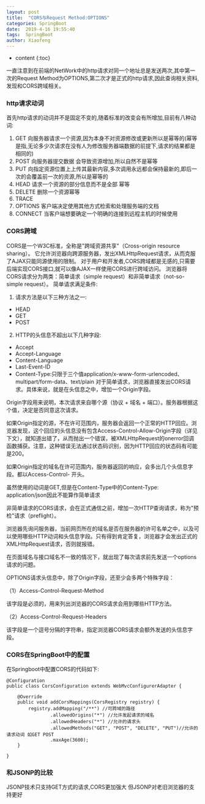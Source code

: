 ```yaml
---
layout: post
title:  "CORS与Request Method:OPTIONS"
categories: SpringBoot
date:  2019-4-16 19:55:40
tags:  SpringBoot  
author: Xiaofeng
---
```


* content
{:toc}


一直注意到在前端的NetWork中的http请求对同一个地址总是发送两次,其中第一次的Request Method为OPTIONS,第二次才是正式的http请求,因此查询相关资料,发现和CORS跨域相关。

### http请求动词
首先http请求的动词并不是固定不变的,随着标准的改变会有所增加,目前有八种动词:
1. GET 向服务器请求一个资源,因为本身不对资源修改或更新所以是幂等的(幂等是指,无论多少次请求在没有人为修改服务器端数据的前提下,请求的结果都是相同的)
2. POST 向服务器提交数据 会导致资源增加,所以自然不是幂等
3. PUT 向指定资源位置上上传其最新内容,多次调用永远都会保持最新的,即后一次的会覆盖前一次的资源,所以是幂等的
4. HEAD 请求一个资源的部分信息而不是全部 幂等
5. DELETE 删除一个资源幂等
6. TRACE 
7. OPTIONS 客户端决定使用其他方式检索和处理服务端的文档
8. CONNECT 当客户端想要确定一个明确的连接到远程主机的时候使用

### CORS跨域
CORS是一个W3C标准，全称是"跨域资源共享"（Cross-origin resource sharing）。
它允许浏览器向跨源服务器，发出XMLHttpRequest请求，从而克服了AJAX只能同源使用的限制。
对于用户和开发者,CORS跨域都是无感的,只需要后端实现CORS接口,就可以像AJAX一样使用CORS进行跨域访问。
浏览器将CORS请求分为两类：简单请求（simple request）和非简单请求（not-so-simple request）。
简单请求满足条件:
1. 请求方法是以下三种方法之一:
 - HEAD
 - GET
 - POST
2. HTTP的头信息不超出以下几种字段:
 - Accept
 - Accept-Language
 - Content-Language
 - Last-Event-ID
 - Content-Type:只限于三个值application/x-www-form-urlencoded、multipart/form-data、text/plain
对于简单请求，浏览器直接发出CORS请求。具体来说，就是在头信息之中，增加一个Origin字段。

Origin字段用来说明，本次请求来自哪个源（协议 + 域名 + 端口）。服务器根据这个值，决定是否同意这次请求。

如果Origin指定的源，不在许可范围内，服务器会返回一个正常的HTTP回应。浏览器发现，这个回应的头信息没有包含Access-Control-Allow-Origin字段（详见下文），就知道出错了，从而抛出一个错误，被XMLHttpRequest的onerror回调函数捕获。注意，这种错误无法通过状态码识别，因为HTTP回应的状态码有可能是200。

如果Origin指定的域名在许可范围内，服务器返回的响应，会多出几个头信息字段。都以Access-Control- 开头。

虽然使用的动词是GET,但是在Content-Type中的Content-Type: application/json因此不能算作简单请求

非简单请求的CORS请求，会在正式通信之前，增加一次HTTP查询请求，称为"预检"请求（preflight）。

浏览器先询问服务器，当前网页所在的域名是否在服务器的许可名单之中，以及可以使用哪些HTTP动词和头信息字段。只有得到肯定答复，浏览器才会发出正式的XMLHttpRequest请求，否则就报错。

在页面域名与接口域名不一致的情况下，就出现了每次请求前先发送一个options请求的问题。

OPTIONS请求头信息中，除了Origin字段，还至少会多两个特殊字段：

（1）Access-Control-Request-Method

该字段是必须的，用来列出浏览器的CORS请求会用到哪些HTTP方法。

（2）Access-Control-Request-Headers

该字段是一个逗号分隔的字符串，指定浏览器CORS请求会额外发送的头信息字段。



### CORS在SpringBoot中的配置
在Springboot中配置CORS的代码如下:
```
@Configuration
public class CorsConfiguration extends WebMvcConfigurerAdapter {

    @Override
    public void addCorsMappings(CorsRegistry registry) {
        registry.addMapping("/**") //可跨域的路径
                .allowedOrigins("*") //允许发起请求的域名
                .allowedHeaders("*") //允许的请求头
                .allowedMethods("GET", "POST", "DELETE", "PUT")//允许的请求动词 如GET POST
                .maxAge(3600);
    }

}
```

### 和JSONP的比较
JSONP技术只支持GET方式的请求,CORS更加强大
但JSONP对老旧浏览器的支持更好




